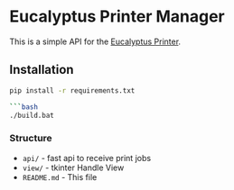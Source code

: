 # Eucalyptus Printer Manager

This is a simple API for the [Eucalyptus Printer](https://github.com/Eucalyptus/Printer).

## Installation

```bash
pip install -r requirements.txt

```bash
./build.bat
```

### Structure

* `api/` - fast api to receive print jobs
* `view/` - tkinter Handle View
* `README.md` - This file
